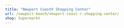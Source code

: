 ```yaml
---
title: "Newport Coast® Shopping Center"
url: /newport-beach/newport-coast-r-shopping-center/
shop: Supermarkt
---
```

